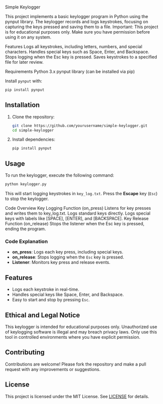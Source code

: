 Simple Keylogger


This project implements a basic keylogger program in Python using the pynput library. The keylogger records and logs keystrokes, focusing on capturing the keys pressed and saving them to a file. Important: This project is for educational purposes only. Make sure you have permission before using it on any system.

Features
Logs all keystrokes, including letters, numbers, and special characters.
Handles special keys such as Space, Enter, and Backspace.
Stops logging when the Esc key is pressed.
Saves keystrokes to a specified file for later review.

Requirements
Python 3.x
pynput library (can be installed via pip)

Install `pynput` with:
```bash
pip install pynput
```

## Installation
1. Clone the repository:
   ```bash
   git clone https://github.com/yourusername/simple-keylogger.git
   cd simple-keylogger
   ```
2. Install dependencies:
   ```bash
   pip install pynput
   ```

## Usage
To run the keylogger, execute the following command:
```bash
python keylogger.py
```
This will start logging keystrokes in `key_log.txt`. Press the **Escape** key (`Esc`) to stop the keylogger.

Code Overview
Key Logging Function (on_press)
Listens for key presses and writes them to key_log.txt.
Logs standard keys directly.
Logs special keys with labels like [SPACE], [ENTER], and [BACKSPACE].
Key Release Function (on_release)
Stops the listener when the Esc key is pressed, ending the program.

### Code Explanation
- **on_press**: Logs each key press, including special keys.
- **on_release**: Stops logging when the `Esc` key is pressed.
- **Listener**: Monitors key press and release events.

## Features
- Logs each keystroke in real-time.
- Handles special keys like Space, Enter, and Backspace.
- Easy to start and stop by pressing `Esc`.

## Ethical and Legal Notice
This keylogger is intended for educational purposes only. Unauthorized use of keylogging software is illegal and may breach privacy laws. Only use this tool in controlled environments where you have explicit permission.

## Contributing
Contributions are welcome! Please fork the repository and make a pull request with any improvements or suggestions.

## License
This project is licensed under the MIT License. See [LICENSE](LICENSE) for details.

